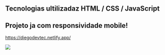 <h1><Projeto Mario Dev Club/></h1>
<br>

<h2>Tecnologias ultilizadaz HTML / CSS / JavaScript</h2>
<h2>Projeto ja com responsividade mobile!</h2>

https://diegodevtec.netlify.app/

<img src="https://github.com/diegodev37/Projeto-Mario-DevClub/blob/main/img/Novo%20Projeto.jpg?raw=true">
